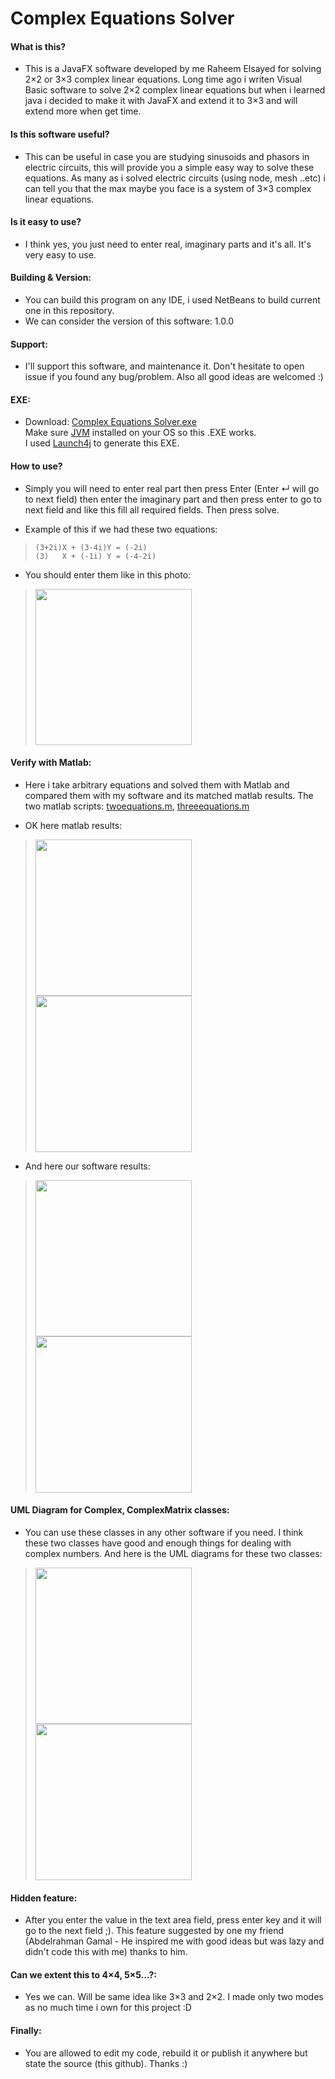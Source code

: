 # Complex Equations Solver

####  What is this?

- This is a JavaFX software developed by me Raheem Elsayed for solving 2×2 or 3×3 complex linear equations. Long time ago i writen Visual Basic software to solve 2×2 complex linear equations but when i learned java i decided to make it with JavaFX and extend it to 3×3 and will extend more when get time.

####  Is this software useful?

- This can be useful in case you are studying sinusoids and phasors in electric circuits, this will provide you a simple easy way to solve these equations. As many as i solved electric circuits (using node, mesh ..etc) i can tell you that the max maybe you face is a system of 3×3 complex linear equations.

####  Is it easy to use?

- I think yes, you just need to enter real, imaginary parts and it's all. It's very easy to use.

#### Building & Version:

- You can build this program on any IDE, i used NetBeans to build current one in this repository.
- We can consider the version of this software: 1.0.0

#### Support:

- I'll support this software, and maintenance it. Don't hesitate to open issue if you found any bug/problem. Also all good ideas are welcomed :)

#### EXE:

- Download: [Complex Equations Solver.exe](https://www.dropbox.com/s/vowvjlp3wyyvprd/Complex%20Equations%20Solver.exe?dl=1 "Complex Equations Solver.exe")\
Make sure [JVM](https://www.java.com/en/download/manual.jsp/ "JVM") installed on your OS so this .EXE works.\
I used [Launch4j](https://sourceforge.net/projects/launch4j/ "Launch4j") to generate this EXE.

#### How to use?

- Simply you will need to enter real part then press Enter (Enter ↵ will go to next field) then enter the imaginary part and then press enter to go to next field and like this fill all required fields. Then press solve.

- Example of this if we had these two equations:
> `(3+2i)X + (3-4i)Y = (-2i)`\
> `(3)   X + (-1i) Y = (-4-2i)`

- You should enter them like in this photo:
> <img src="https://www6.0zz0.com/2019/07/05/22/883637956.png" width="250">

#### Verify with Matlab:

- Here i take arbitrary equations and solved them with Matlab and compared them with my software and its matched matlab results.
The two matlab scripts: [twoequations.m](https://www.dropbox.com/s/qr8qtyzduluagpy/twoequations.m?dl=1 "twoequations.m"), [threeequations.m](https://www.dropbox.com/s/26ta0ajwukw16u0/threeequations.m?dl=1 "threeequations.m")

- OK here matlab results:
> <img src="https://www3.0zz0.com/2019/07/05/22/653387698.png" width="250">
> <img src="https://www10.0zz0.com/2019/07/05/22/901335953.png" width="250">

- And here our software results:
> <img src="https://www3.0zz0.com/2019/07/05/22/991316115.png" width="250">
> <img src="https://www10.0zz0.com/2019/07/05/22/543465419.png" width="250">

#### UML Diagram for Complex, ComplexMatrix classes:

- You can use these classes in any other software if you need. I think these two classes have good and enough things for dealing with complex numbers. And here is the UML diagrams for these two classes:
> <img src="https://www13.0zz0.com/2019/07/05/22/846593228.png" width="250">
> <img src="https://www13.0zz0.com/2019/07/05/22/696160542.png" width="250">

#### Hidden feature:

- After you enter the value in the text area field, press enter key and it will go to the next field ;). This feature suggested by one my friend (Abdelrahman Gamal - He inspired me with good ideas but was lazy and didn't code this with me) thanks to him.

#### Can we extent this to 4×4, 5×5...?:

- Yes we can. Will be same idea like 3×3 and 2×2. I made only two modes as no much time i own for this project :D

#### Finally:

- You are allowed to edit my code, rebuild it or publish it anywhere but state the source (this github). Thanks :)

